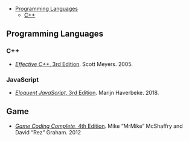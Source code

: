 <!-- TOC depthFrom:2 depthTo:6 withLinks:1 updateOnSave:1 orderedList:0 -->

- [Programming Languages](#programming-languages)
	- [C++](#c)

<!-- /TOC -->

## Programming Languages

### C++

- [*Effective C++*, 3rd Edition](effective-cpp-3e). Scott Meyers. 2005.

### JavaScript

- [*Eloquent JavaScript*, 3rd Edition](eloquentjs3e). Marijn Haverbeke. 2018.

## Game

- [*Game Coding Complete*, 4th Edition](game-coding-complete-4e). Mike “MrMike” McShaffry and David “Rez” Graham. 2012
